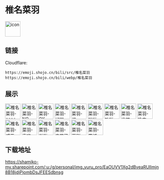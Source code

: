 # 椎名菜羽
<img src="https://emoji.shojo.cn/bili/src/椎名菜羽/icon.png" width="50" height="50" alt="icon">

## 链接
Cloudflare:
```
https://emoji.shojo.cn/bili/src/椎名菜羽
https://emoji.shojo.cn/bili/webp/椎名菜羽
```
## 展示
<img src="https://emoji.shojo.cn/bili/src/椎名菜羽/椎名菜羽-nano好.png" width="50" height="50" alt="椎名菜羽-nano好">
<img src="https://emoji.shojo.cn/bili/src/椎名菜羽/椎名菜羽-NO.png" width="50" height="50" alt="椎名菜羽-NO">
<img src="https://emoji.shojo.cn/bili/src/椎名菜羽/椎名菜羽-OK.png" width="50" height="50" alt="椎名菜羽-OK">
<img src="https://emoji.shojo.cn/bili/src/椎名菜羽/椎名菜羽-好耶.png" width="50" height="50" alt="椎名菜羽-好耶">
<img src="https://emoji.shojo.cn/bili/src/椎名菜羽/椎名菜羽-愣.png" width="50" height="50" alt="椎名菜羽-愣">
<img src="https://emoji.shojo.cn/bili/src/椎名菜羽/椎名菜羽-咪啪.png" width="50" height="50" alt="椎名菜羽-咪啪">
<img src="https://emoji.shojo.cn/bili/src/椎名菜羽/椎名菜羽-铁咩.png" width="50" height="50" alt="椎名菜羽-铁咩">
<img src="https://emoji.shojo.cn/bili/src/椎名菜羽/椎名菜羽-偷瞄.png" width="50" height="50" alt="椎名菜羽-偷瞄">
<img src="https://emoji.shojo.cn/bili/src/椎名菜羽/椎名菜羽-晚安.png" width="50" height="50" alt="椎名菜羽-晚安">
<img src="https://emoji.shojo.cn/bili/src/椎名菜羽/椎名菜羽-威严.png" width="50" height="50" alt="椎名菜羽-威严">
<img src="https://emoji.shojo.cn/bili/src/椎名菜羽/椎名菜羽-喜欢.png" width="50" height="50" alt="椎名菜羽-喜欢">
<img src="https://emoji.shojo.cn/bili/src/椎名菜羽/椎名菜羽-谢谢.png" width="50" height="50" alt="椎名菜羽-谢谢">
<img src="https://emoji.shojo.cn/bili/src/椎名菜羽/椎名菜羽-辛苦了.png" width="50" height="50" alt="椎名菜羽-辛苦了">
<img src="https://emoji.shojo.cn/bili/src/椎名菜羽/椎名菜羽-雨刷.png" width="50" height="50" alt="椎名菜羽-雨刷">
<img src="https://emoji.shojo.cn/bili/src/椎名菜羽/椎名菜羽-震撼.png" width="50" height="50" alt="椎名菜羽-震撼">

## 下载地址

https://shamiko-my.sharepoint.com/:u:/g/personal/img_yuru_pro/EaOUVV1Xg2dBveaRUIlmjn8B18jdjPjombDsJFEESdbnsg